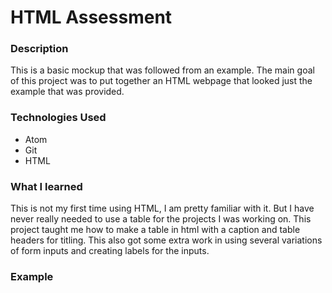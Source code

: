 # HTML Assessment

### Description
This is a basic mockup that was followed from an example. The main goal of this project was to put together an HTML webpage that looked just the example that was provided.


### Technologies Used
- Atom
- Git
- HTML

### What I learned
This is not my first time using HTML, I am pretty familiar with it. But I have never really needed to use a table for the projects I was working on. This project taught me how to make a table in html with a caption and table headers for titling. This also got some extra work in using several variations of form inputs and creating labels for the inputs.


### Example

<a href="IMG/assessment_example.png" alt="Example Assessment">
